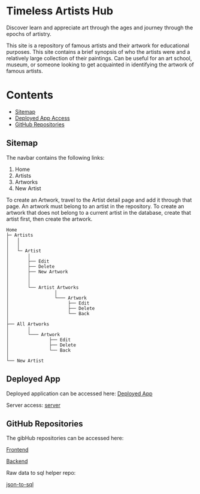 
# Timeless Artists Hub
Discover learn and appreciate art through the ages and journey through the epochs of artistry.

This site is a repository of famous artists and their artwork for educational purposes. This site contains a brief synopsis of who the artists were and a relatively large collection of their paintings. Can be useful for an art school, museum, or someone looking to get acquainted in identifying the artwork of famous artists. 

Contents
========
 - [Sitemap](#sitemap)
 - [Deployed App Access](#deployed-app-access)
 - [GitHub Repositories](#github-repositories)


## Sitemap 

The navbar contains the following links:
 1. Home 
 1. Artists
 1. Artworks
 1. New Artist

 To create an Artwork, travel to the Artist detail page and add it through that page. An artwork must belong to an artist in the repository. To create an artwork that does not belong to a current artist in the database, create that artist first, then create the artwork.

```shell
Home
├─ Artists
│   │
│   │
│   └─ Artist
│       │
│       ├── Edit
│       ├── Delete
│       ├── New Artwork         
│       │    
│       │   
│       └── Artist Artworks
│                 │
│                 └─── Artwork 
│                      ├── Edit
│                      ├── Delete    
│                      └── Back       
│  
├── All Artworks
│       │
│       └─── Artwork 
│               ├── Edit
│               ├── Delete    
│               └── Back
│
└── New Artist  
```

## Deployed App 

Deployed application can be accessed here: 
[Deployed App](https://artistshub.netlify.app)

Server access:
[server](https://timeless-artists-hub-server.onrender.com/)


## GitHub Repositories

The gibHub repositories can be accessed here:

[Frontend](https://github.com/jorammercado/timeless-artists-hub-app)

[Backend](https://github.com/jorammercado/timeless-artists-hub-server)

Raw data to sql helper repo:

[json-to-sql](https://github.com/jorammercado/timeless-artists-hub-sql-init)

